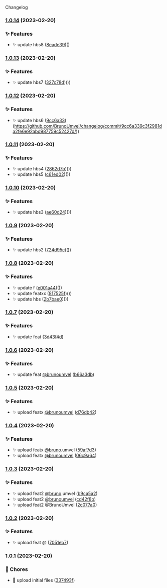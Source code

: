Changelog
### [1.0.14](https://github.com/BrunoUmvel/changelog/compare/v1.0.13...v1.0.14) (2023-02-20)


### ✨ Features

* ✨ update hbs8 ([8eade39](https://github.com/BrunoUmvel/changelog/commit/8eade392fd7740e2583387150c958c0b83c19c3c/))()

### [1.0.13](https://github.com/BrunoUmvel/changelog/compare/v1.0.12...v1.0.13) (2023-02-20)


### ✨ Features

* ✨ update hbs7 ([327c78d](https://github.com/BrunoUmvel/changelog/commit/327c78dbf2a25b8a360470f3033f21cb6466f410/))())

### [1.0.12](https://github.com/BrunoUmvel/changelog/compare/v1.0.11...v1.0.12) (2023-02-20)


### ✨ Features

* ✨ update hbs6 ([9cc6a33](https://github.com/BrunoUmvel/changelog/commit/9cc6a339c3f2981da2fe6e92abd987759c52427d/))(https://github.com/BrunoUmvel/changelog/commit/9cc6a339c3f2981da2fe6e92abd987759c52427d/))

### [1.0.11](https://github.com/BrunoUmvel/changelog/compare/v1.0.10...v1.0.11) (2023-02-20)


### ✨ Features

* ✨ update hbs4 ([2862d7b](https://github.com/BrunoUmvel/changelog/commit/2862d7b7592c03efb7cc48865020a4647b812365/))())
* ✨ update hbs5 ([c61ed02](https://github.com/BrunoUmvel/changelog/commit/c61ed02d7cb5600ba1cfc998ebfadf4725ef4b04/))())

### [1.0.10](https://github.com/BrunoUmvel/changelog/compare/v1.0.9...v1.0.10) (2023-02-20)


### ✨ Features

* ✨ update hbs3 ([ae60d24](https://github.com/BrunoUmvel/changelog/commit/ae60d2457995593cf17e278272cc88ff7b0cc079/))())

### [1.0.9](https://github.com/BrunoUmvel/changelog/compare/v1.0.8...v1.0.9) (2023-02-20)


### ✨ Features

* ✨ update hbs2 ([724d95c](https://github.com/BrunoUmvel/changelog/commit/724d95c0c568239652d41412b3ffe5c832fb3737/))())

### [1.0.8](https://github.com/BrunoUmvel/changelog/compare/v1.0.7...v1.0.8) (2023-02-20)


### ✨ Features

* ✨ update f ([e001a44](https://github.com/BrunoUmvel/changelog/commit/e001a44428ae81772240f8fef9b0aed942abeb07/))())
* ✨ update featxx ([817525f](https://github.com/BrunoUmvel/changelog/commit/817525f81cc580c6e3438ca70f85ebcbb2cdfdcb/))())
* ✨ update hbs ([2b7bae0](https://github.com/BrunoUmvel/changelog/commit/2b7bae07fd26706a3d1fd364778796d148329ae4/))())

### [1.0.7](https://github.com/BrunoUmvel/changelog/compare/v1.0.6...v1.0.7) (2023-02-20)


### ✨ Features

* ✨ update feat ([3d43f4d](https://github.com/BrunoUmvel/changelog/commit/3d43f4d7918198f6d9fe43e92e9956f858e7e5f2/))

### [1.0.6](https://github.com/BrunoUmvel/changelog/compare/v1.0.5...v1.0.6) (2023-02-20)


### ✨ Features

* ✨ update feat [@brunoumvel](https://github.com/brunoumvel) ([b66a3db](https://github.com/BrunoUmvel/changelog/commit/b66a3dbfe0bcbf0f6bef6197b5862ae1e07e5a64/))

### [1.0.5](https://github.com/BrunoUmvel/changelog/compare/v1.0.4...v1.0.5) (2023-02-20)


### ✨ Features

* ✨ upload featx [@brunoumvel](https://github.com/brunoumvel) ([d76db42](https://github.com/BrunoUmvel/changelog/commit/d76db421239519f3dc14931fa2ae129c05fe06d1))

### [1.0.4](https://github.com/BrunoUmvel/changelog/compare/v1.0.3...v1.0.4) (2023-02-20)


### ✨ Features

* ✨ upload featx [@bruno](https://github.com/{{brunoumvel}}).umvel ([59af7d3](https://github.com/BrunoUmvel/changelog/commit/59af7d3ced7988905b14b4a125a407d783662c0c))
* ✨ upload featx [@brunoumvel](https://github.com/{{brunoumvel}}) ([06c9a64](https://github.com/BrunoUmvel/changelog/commit/06c9a64f93a1ac03ab47c3b7e3b78bfb4e3ce14e))

### [1.0.3](https://github.com/BrunoUmvel/changelog/compare/v1.0.2...v1.0.3) (2023-02-20)


### ✨ Features

* ✨ upload feat2 [@bruno](https://github.com/bruno).umvel ([b9ca5a2](https://github.com/BrunoUmvel/changelog/commit/b9ca5a2c53559b4a46e65226a050f1ac0311f857))
* ✨ upload feat2 [@brunoumvel](https://github.com/brunoumvel) ([cd42f8b](https://github.com/BrunoUmvel/changelog/commit/cd42f8b794e5fbb82fd2d8f820fef3a1cfdf1f9a))
* ✨ upload feat2 @BrunoUmvel ([2c077a0](https://github.com/BrunoUmvel/changelog/commit/2c077a057c99560fd77977ba3cfd7c00d819e2e6))

### [1.0.2](https://github.com/BrunoUmvel/changelog/compare/v1.0.1...v1.0.2) (2023-02-20)


### ✨ Features

* ✨ upload feat @ ([7051eb7](https://github.com/BrunoUmvel/changelog/commit/7051eb76914382924840e37411a1e4f4a8f3932d))

### 1.0.1 (2023-02-20)


### 🚚 Chores

* 🔧 upload initial files ([337493f](https://github.com/BrunoUmvel/changelog/commit/337493f47d651e603dcf03bbb7823d4ad5d020b7))
